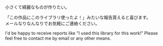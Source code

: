 小さくて綺麗なものが作りたい。

「この作品にこのライブラリ使ったよ！」みたいな報告貰えると喜びます。  
メールなりなんなりでお気軽にご連絡ください。

I'd be happy to receive reports like "I used this library for this work!”
Please feel free to contact me by email or any other means.
